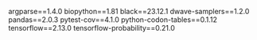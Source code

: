 argparse==1.4.0
biopython==1.81
black==23.12.1
dwave-samplers==1.2.0
pandas==2.0.3
pytest-cov==4.1.0
python-codon-tables==0.1.12
tensorflow==2.13.0
tensorflow-probability==0.21.0
